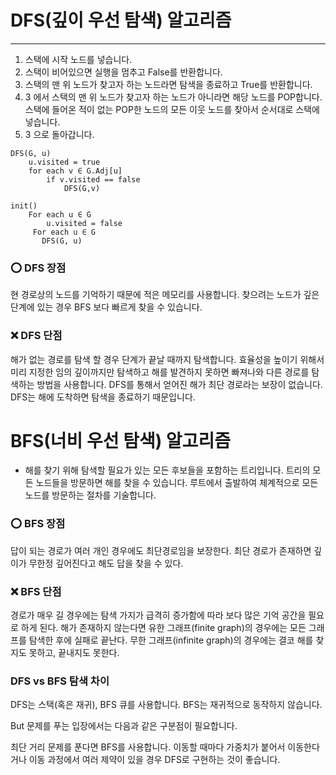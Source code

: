 # DFS(깊이 우선 탐색) 알고리즘

---

1. 스택에 시작 노드를 넣습니다.
2. 스택이 비어있으면 실행을 멈추고 False를 반환합니다.
3. 스택의 맨 위 노드가 찾고자 하는 노드라면 탐색을 종료하고 True를 반환합니다.
4. 3 에서 스택의 맨 위 노드가 찾고자 하는 노드가 아니라면 해당 노드를 POP합니다. 스택에 들어온 적이 없는 POP한 노드의 모든 이웃 노드를 찾아서 순서대로 스택에 넣습니다.
5. 3 으로 돌아갑니다.

```
DFS(G, u)
    u.visited = true
    for each v ∈ G.Adj[u]
        if v.visited == false
            DFS(G,v)

init()
    For each u ∈ G
        u.visited = false
     For each u ∈ G
       DFS(G, u)
```

### ⭕ DFS 장점

현 경로상의 노드를 기억하기 때문에 적은 메모리를 사용합니다.
찾으려는 노드가 깊은 단계에 있는 경우 BFS 보다 빠르게 찾을 수 있습니다.

### ❌ DFS 단점

해가 없는 경로를 탐색 할 경우 단계가 끝날 때까지 탐색합니다. 효율성을 높이기 위해서 미리 지정한 임의 깊이까지만 탐색하고 해를 발견하지 못하면 빠져나와 다른 경로를 탐색하는 방법을 사용합니다.
DFS를 통해서 얻어진 해가 최단 경로라는 보장이 없습니다. DFS는 해에 도착하면 탐색을 종료하기 때문입니다.

# BFS(너비 우선 탐색) 알고리즘

- 해를 찾기 위해 탐색할 필요가 있는 모든 후보들을 포함하는 트리입니다.
  트리의 모든 노드들을 방문하면 해를 찾을 수 있습니다.
  루트에서 출발하여 체계적으로 모든 노드를 방문하는 절차를 기술합니다.

### ⭕ BFS 장점

답이 되는 경로가 여러 개인 경우에도 최단경로임을 보장한다.
최단 경로가 존재하면 깊이가 무한정 깊어진다고 해도 답을 찾을 수 있다.

### ❌ BFS 단점

경로가 매우 길 경우에는 탐색 가지가 급격히 증가함에 따라 보다 많은 기억 공간을 필요로 하게 된다.
해가 존재하지 않는다면 유한 그래프(finite graph)의 경우에는 모든 그래프를 탐색한 후에 실패로 끝난다.
무한 그래프(infinite graph)의 경우에는 결코 해를 찾지도 못하고, 끝내지도 못한다.

### DFS vs BFS 탐색 차이

DFS는 스택(혹은 재귀), BFS 큐를 사용합니다.
BFS는 재귀적으로 동작하지 않습니다.

But 문제를 푸는 입장에서는 다음과 같은 구분점이 필요합니다.

최단 거리 문제를 푼다면 BFS를 사용합니다.
이동할 때마다 가중치가 붙어서 이동한다거나 이동 과정에서 여러 제약이 있을 경우 DFS로 구현하는 것이 좋습니다.
